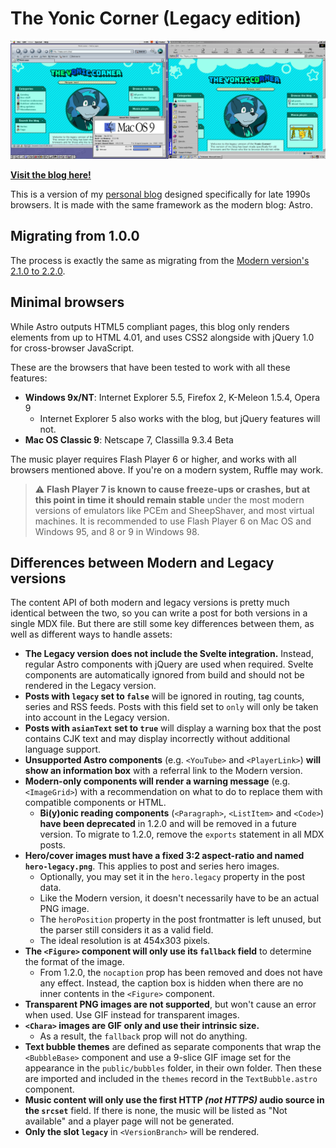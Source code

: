 # The Yonic Corner (Legacy edition)

![The Yonic Corner on IE 5.5 for Windows 98 and Netscape 7 for Mac OS 9](src/assets/readme-card.png)

[**Visit the blog here!**](http://legacy.yonic.blog/)

This is a version of my [personal blog](https://github.com/YonicDev/yonic-corner-astro) designed specifically for late 1990s browsers. It is made with the same framework as the modern blog: Astro.

## Migrating from 1.0.0

The process is exactly the same as migrating from the [Modern version's 2.1.0 to 2.2.0](https://github.com/YonicDev/yonic-corner?tab=readme-ov-file#migrating-from-2.1.0).

## Minimal browsers

While Astro outputs HTML5 compliant pages, this blog only renders elements from up to HTML 4.01, and uses CSS2 alongside with jQuery 1.0 for cross-browser JavaScript.

These are the browsers that have been tested to work with all these features:

* **Windows 9x/NT**: Internet Explorer 5.5, Firefox 2, K-Meleon 1.5.4, Opera 9
  * Internet Explorer 5 also works with the blog, but jQuery features will not.
* **Mac OS Classic 9**: Netscape 7, Classilla 9.3.4 Beta

The music player requires Flash Player 6 or higher, and works with all browsers mentioned above. If you're on a modern system, Ruffle may work.

> ⚠ **Flash Player 7 is known to cause freeze-ups or crashes, but at this point in time it should remain stable** under the most modern versions of emulators like PCEm and SheepShaver, and most virtual machines. It is recommended to use Flash Player 6 on Mac OS and Windows 95, and 8 or 9 in Windows 98.

## Differences between Modern and Legacy versions

The content API of both modern and legacy versions is pretty much identical between the two, so you can write a post for both versions in a single MDX file. But there are still some key differences between them, as well as different ways to handle assets:

* **The Legacy version does not include the Svelte integration.** Instead, regular Astro components with jQuery are used when required. Svelte components are automatically ignored from build and should not be rendered in the Legacy version.
* **Posts with `legacy` set to `false`** will be ignored in routing, tag counts, series and RSS feeds. Posts with this field set to `only` will only be taken into account in the Legacy version.
* **Posts with `asianText` set to `true`** will display a warning box that the post contains CJK text and may display incorrectly without additional language support.
* **Unsupported Astro components** (e.g. `<YouTube>` and `<PlayerLink>`) **will show an information box** with a referral link to the Modern version.
* **Modern-only components will render a warning message** (e.g. `<ImageGrid>`) with a recommendation on what to do to replace them with compatible components or HTML.
  * **Bi(y)onic reading components** (`<Paragraph>`, `<ListItem>` and `<Code>`) **have been deprecated** in 1.2.0 and will be removed in a future version. To migrate to 1.2.0, remove the `exports` statement in all MDX posts.
* **Hero/cover images must have a fixed 3:2 aspect-ratio and named `hero-legacy.png`**. This applies to post and series hero images.
  * Optionally, you may set it in the `hero.legacy` property in the post data. 
  * Like the Modern version, it doesn't necessarily have to be an actual PNG image.
  * The `heroPosition` property in the post frontmatter is left unused, but the parser still considers it as a valid field.
  * The ideal resolution is at 454x303 pixels.
* **The `<Figure>` component will only use its `fallback` field** to determine the format of the image.
  * From 1.2.0, the `nocaption` prop has been removed and does not have any effect. Instead, the caption box is hidden when there are no inner contents in the `<Figure>` component.
* **Transparent PNG images are not supported**, but won't cause an error when used. Use GIF instead for transparent images.
* **`<Chara>` images are GIF only and use their intrinsic size.**
  * As a result, the `fallback` prop will not do anything. 
* **Text bubble themes** are defined as separate components that wrap the `<BubbleBase>` component and use a 9-slice GIF image set for the appearance in the `public/bubbles` folder, in their own folder. Then these are imported and included in the `themes` record in the `TextBubble.astro` component.
* **Music content will only use the first HTTP *(not HTTPS)* audio source in the `srcset`** field. If there is none, the music will be listed as "Not available" and a player page will not be generated.
* **Only the slot `legacy`** in `<VersionBranch>` will be rendered.